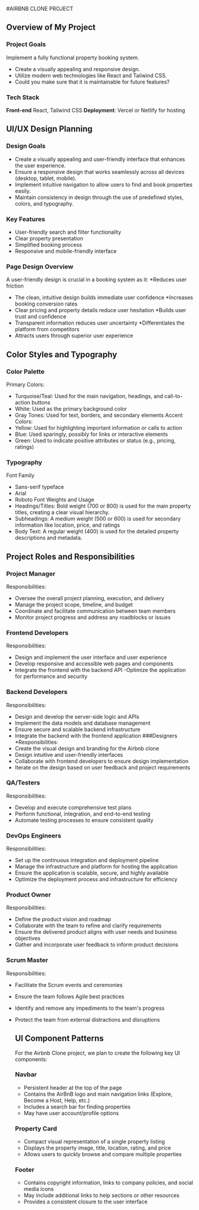#AIRBNB CLONE PROJECT

## Overview of My Project 

### Project Goals
Implement a fully functional property booking system.
- Create a visually appealing and responsive design.
- Utilize modern web technologies like React and Tailwind CSS.
- Could you make sure that it is maintainable for future features? 

### Tech Stack
**Front-end** React, Tailwind CSS 
**Deployment**: Vercel or Netlify for hosting




## UI/UX Design Planning

### Design Goals
- Create a visually appealing and user-friendly interface that enhances the user experience.
- Ensure a responsive design that works seamlessly across all devices (desktop, tablet, mobile).
- Implement intuitive navigation to allow users to find and book properties easily.
- Maintain consistency in design through the use of predefined styles, colors, and typography.

### Key Features
- User-friendly search and filter functionality
- Clear property presentation
- Simplified booking process
- Responsive and mobile-friendly interface

### Page Design Overview
A user-friendly design is crucial in a booking system as it:
*Reduces user friction
- The clean, intuitive design builds immediate user confidence
*Increases booking conversion rates
- Clear pricing and property details reduce user hesitation
*Builds user trust and confidence
- Transparent information reduces user uncertainty
*Differentiates the platform from competitors
- Attracts users through superior user experience



## Color Styles and Typography

### Color Palette
Primary Colors:
* Turquoise/Teal: Used for the main navigation, headings, and call-to-action buttons
* White: Used as the primary background color
* Gray Tones: Used for text, borders, and secondary elements
Accent Colors:
* Yellow: Used for highlighting important information or calls to action
* Blue: Used sparingly, possibly for links or interactive elements
* Green: Used to indicate positive attributes or status (e.g., pricing, ratings)
### Typography
Font Family
* Sans-serif typeface
* Arial
* Roboto
Font Weights and Usage
* Headings/Titles: Bold weight (700 or 800) is used for the main property titles, creating a clear visual hierarchy.
* Subheadings: A medium weight (500 or 600) is used for secondary information like location, price, and ratings
* Body Text: A regular weight (400) is used for the detailed property descriptions and metadata.




## Project Roles and Responsibilities
### Project Manager
Responsibilities:
- Oversee the overall project planning, execution, and delivery
- Manage the project scope, timeline, and budget
- Coordinate and facilitate communication between team members
- Monitor project progress and address any roadblocks or issues
### Frontend Developers
Responsibilities:
- Design and implement the user interface and user experience
- Develop responsive and accessible web pages and components
- Integrate the frontend with the backend API
-Optimize the application for performance and security
### Backend Developers
Responsibilities:
- Design and develop the server-side logic and APIs
- Implement the data models and database management
- Ensure secure and scalable backend infrastructure
- Integrate the backend with the frontend application
###Designers
*Responsibilities:
- Create the visual design and branding for the Airbnb clone
- Design intuitive and user-friendly interfaces
- Collaborate with frontend developers to ensure design implementation
- Iterate on the design based on user feedback and project requirements
### QA/Testers
Responsibilities:
- Develop and execute comprehensive test plans
- Perform functional, integration, and end-to-end testing
- Automate testing processes to ensure consistent quality
### DevOps Engineers
Responsibilities:
- Set up the continuous integration and deployment pipeline
- Manage the infrastructure and platform for hosting the application
- Ensure the application is scalable, secure, and highly available
- Optimize the deployment process and infrastructure for efficiency
### Product Owner
Responsibilities:
- Define the product vision and roadmap
- Collaborate with the team to refine and clarify requirements
- Ensure the delivered product aligns with user needs and business objectives
- Gather and incorporate user feedback to inform product decisions
### Scrum Master
Responsibilities: 
- Facilitate the Scrum events and ceremonies
- Ensure the team follows Agile best practices
- Identify and remove any impediments to the team's progress
- Protect the team from external distractions and disruptions




  ## UI Component Patterns
  For the Airbnb Clone project, we plan to create the following key UI components:
  ### Navbar
  - Persistent header at the top of the page
  - Contains the AirBnB logo and main navigation links (Explore, Become a Host, Help, etc.)
  - Includes a search bar for finding properties
  - May have user account/profile options
  ### Property Card
  - Compact visual representation of a single property listing
  - Displays the property image, title, location, rating, and price
  - Allows users to quickly browse and compare multiple properties
  ### Footer
  - Contains copyright information, links to company policies, and social media icons
  - May include additional links to help sections or other resources
  - Provides a consistent closure to the user interface

